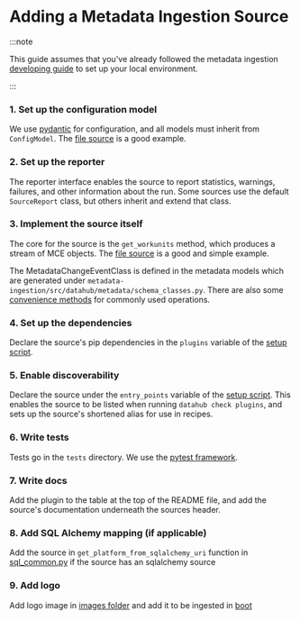 # Adding a Metadata Ingestion Source

:::note

This guide assumes that you've already followed the metadata ingestion [developing guide](./developing.md) to set up your local environment.

:::

### 1. Set up the configuration model

We use [pydantic](https://pydantic-docs.helpmanual.io/) for configuration, and all models must inherit from `ConfigModel`. The [file source](./src/datahub/ingestion/source/file.py) is a good example.

### 2. Set up the reporter

The reporter interface enables the source to report statistics, warnings, failures, and other information about the run. Some sources use the default `SourceReport` class, but others inherit and extend that class.

### 3. Implement the source itself

The core for the source is the `get_workunits` method, which produces a stream of MCE objects. The [file source](./src/datahub/ingestion/source/file.py) is a good and simple example.

The MetadataChangeEventClass is defined in the metadata models which are generated under `metadata-ingestion/src/datahub/metadata/schema_classes.py`. There are also some [convenience methods](./src/datahub/emitter/mce_builder.py) for commonly used operations.

### 4. Set up the dependencies

Declare the source's pip dependencies in the `plugins` variable of the [setup script](./setup.py).

### 5. Enable discoverability

Declare the source under the `entry_points` variable of the [setup script](./setup.py). This enables the source to be listed when running `datahub check plugins`, and sets up the source's shortened alias for use in recipes.

### 6. Write tests

Tests go in the `tests` directory. We use the [pytest framework](https://pytest.org/).

### 7. Write docs

Add the plugin to the table at the top of the README file, and add the source's documentation underneath the sources header.

### 8. Add SQL Alchemy mapping (if applicable)

Add the source in `get_platform_from_sqlalchemy_uri` function in [sql_common.py](./src/datahub/ingestion/source/sql/sql_common.py) if the source has an sqlalchemy source

### 9. Add logo

Add logo image in [images folder](../datahub-web-react/src/images) and add it to be ingested in [boot](../metadata-service/war/src/main/resources/boot/data_platforms.json)